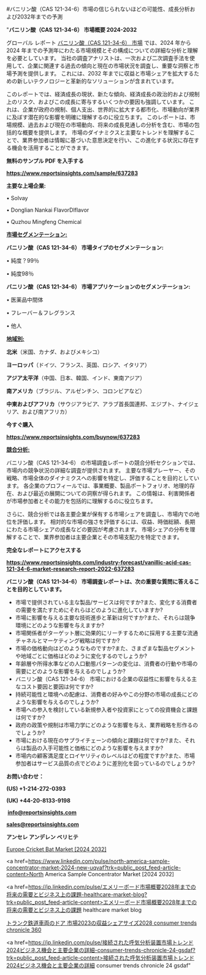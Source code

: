 #バニリン酸（CAS 121-34-6）市場の信じられないほどの可能性、成長分析および2032年までの予測

"<strong>バニリン酸（CAS 121-34-6） 市場概要 2024-2032</strong>

グローバル レポート <a href=https://www.reportsinsights.com/sample/637283>バニリン酸（CAS 121-34-6） 市場</a> では、2024 年から 2024 年までの予測年にわたる市場規模とその構成についての詳細な分析と理解を必要としています。 当社の調査アナリストは、一次および二次調査手法を使用して、企業に関連する過去の傾向と現在の市場状況を調査し、重要な洞察と市場予測を提供します。 これには、2032 年までに収益と市場シェアを拡大​​するための新しいテクノロジーと革新的なソリューションが含まれています。

このレポートでは、経済成長の現状、新たな傾向、経済成長の政治的および規制上のリスク、およびこの成長に寄与するいくつかの要因も強調しています。 これは、企業が政府の規制、個人支出、世界的に拡大する都市化、市場動向が業界に及ぼす潜在的な影響を明確に理解するのに役立ちます。 このレポートは、市場規模、過去および現在の市場動向、将来の成長見通しの分析を含む、市場の包括的な概要を提供します。 市場のダイナミクスと主要なトレンドを理解することで、業界参加者は情報に基づいた意思決定を行い、この進化する状況に存在する機会を活用することができます。

<strong><b>無料のサンプル PDF を入手する</b></strong>

<a href=https://www.reportsinsights.com/sample/637283><strong><u>https://www.reportsinsights.com/sample/637283</u></strong></a>

<strong>主要な上場企業:</strong>

• Solvay

• Donglian Nankai FlavorDlflavor

• Quzhou Mingfeng Chemical

<strong><u>市場セグメンテーション</u></strong><strong><u>:</u></strong>

<strong>バニリン酸（CAS 121-34-6） 市場タイプのセグメンテーション:</strong>

• 純度？99％

• 純度98％

<strong>バニリン酸（CAS 121-34-6） 市場アプリケーションのセグメンテーション:</strong>

• 医薬品中間体

• フレーバー＆フレグランス

• 他人

<strong><u>地域別</u></strong><strong><u>:</u></strong>

<strong>北米</strong>（米国、カナダ、およびメキシコ）

<strong>ヨーロッパ</strong>（ドイツ、フランス、英国、ロシア、イタリア）

<strong>アジア太平洋</strong>（中国、日本、韓国、インド、東南アジア）

<strong>南アメリカ</strong>（ブラジル、アルゼンチン、コロンビアなど）

<strong>中東およびアフリカ</strong>（サウジアラビア、アラブ首長国連邦、エジプト、ナイジェリア、および南アフリカ）

<strong>今すぐ購入</strong>

<a href=https://www.reportsinsights.com/buynow/637283><strong><u>https://www.reportsinsights.com/buynow/637283</u></strong></a>

<strong><u>競合分析:</u></strong>

バニリン酸（CAS 121-34-6） の市場調査レポートの競合分析セクションでは、市場内の競争状況の詳細な調査が提供されます。 主要な市場プレーヤー、その戦略、市場全体のダイナミクスへの影響を特定し、評価することを目的としています。 各企業のプロフィールでは、事業概要、製品ポートフォリオ、地理的存在、および最近の展開についての洞察が得られます。 この情報は、利害関係者が市場参加者とその能力を包括的に理解するのに役立ちます。

さらに、競合分析では各主要企業が保有する市場シェアを調査し、市場内での地位を評価します。 相対的な市場の強さを評価するには、収益、時価総額、長期にわたる市場シェアの成長などの要因が考慮されます。 市場シェアの分布を理解することで、業界参加者は主要企業とその市場支配力を特定できます。

<strong>完全なレポートにアクセスする</strong>

<a href=https://www.reportsinsights.com/industry-forecast/vanillic-acid-cas-121-34-6-market-research-report-2022-637283><strong><u><b>https://www.reportsinsights.com/industry-forecast/vanillic-acid-cas-121-34-6-market-research-report-2022-637283</b></u></strong></a>

<strong><b>バニリン酸（CAS 121-34-6） 市場調査レポートは、次の重要な質問に答えることを目的としています。</b></strong>
<ul>
  <li>市場で提供されている主な製品/サービスは何ですか?また、変化する消費者の需要を満たすためにそれらはどのように進化していますか?</li>
  <li>市場に影響を与える主要な技術進歩と革新は何ですか?また、それらは競争環境にどのような影響を与えますか?</li>
  <li>市場関係者がターゲット層に効果的にリーチするために採用する主要な流通チャネルとマーケティング戦略は何ですか?</li>
  <li>市場の価格動向はどのようなものですか?また、さまざまな製品セグメントや地域ごとに価格はどのように変化するのでしょうか?</li>
  <li>年齢層や所得水準などの人口動態パターンの変化は、消費者の行動や市場の需要にどのような影響を与えるのでしょうか?</li>
  <li>バニリン酸（CAS 121-34-6） 市場における企業の収益性に影響を与える主なコスト要因と要因は何ですか?</li>
  <li>持続可能性と環境への配慮は、消費者の好みやこの分野の市場の成長にどのような影響を与えるのでしょうか?</li>
  <li>市場への参入を検討している新規参入者や投資家にとっての投資機会と課題は何ですか?</li>
  <li>政府の政策や規制は市場力学にどのような影響を与え、業界戦略を形作るのでしょうか?</li>
  <li>市場における現在のサプライチェーンの傾向と課題は何ですか?また、それらは製品の入手可能性と価格にどのような影響を与えますか?</li>
  <li>市場内の顧客満足度とロイヤリティのレベルはどの程度ですか?また、市場参加者はサービス品質の点でどのように差別化を図っているのでしょうか?</li>
</ul>
<strong>お問い合わせ：</strong>

<strong>(US) +1-214-272-0393</strong>

<strong>(UK) +44-20-8133-9198</strong>

<strong> </strong><a href=info@reportsinsights.com><strong><u>info@reportsinsights.com</u></strong></a>

<a href=sales@reportsinsights.com><strong><u>sales@reportsinsights.com</u></strong></a>

<strong>アンセレ アンデレン ベリヒテ</strong>

<a href=https://www.linkedin.com/pulse/europe-cricket-bat-markets-emerging-trends-vfcse/>Europe Cricket Bat Market [2024 2032]</a>

<a href=https://www.linkedin.com/pulse/north-america-sample-concentrator-market-2024-new-uqvaf?trk=public_post_feed-article-content>North America Sample Concentrator Market [2024 2032]</a>

<a href=https://jp.linkedin.com/pulse/エメリーボード市場概要2028年までの将来の需要とビジネス上の課題-healthcare-market-blog?trk=public_post_feed-article-content>エメリーボード市場概要2028年までの将来の需要とビジネス上の課題 healthcare market blog</a>

<a href=https://www.linkedin.com/pulse/トランク鉄道車両のドア-市場2023の収益シェアサイズ2028-consumer-trends-chronicle-360/>トランク鉄道車両のドア 市場2023の収益シェアサイズ2028 consumer trends chronicle 360</a>

<a href=https://jp.linkedin.com/pulse/接続された呼気分析装置市場トレンド2024ビジネス機会と主要企業の詳細-consumer-trends-chronicle-24-gsdaf?trk=public_post_feed-article-content>接続された呼気分析装置市場トレンド2024ビジネス機会と主要企業の詳細 consumer trends chronicle 24 gsdaf</a>"
